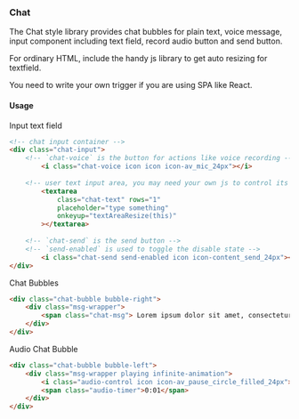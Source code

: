 ### Chat
The Chat style library provides chat bubbles for plain text, voice message, input component including text field, record audio button and send button.

For ordinary HTML, include the handy js library to get auto resizing for textfield.

You need to write your own trigger if you are using SPA like React.

#### Usage
Input text field

```html
<!-- chat input container -->
<div class="chat-input">
    <!-- `chat-voice` is the button for actions like voice recording -->
        <i class="chat-voice icon icon icon-av_mic_24px"></i>
    
    <!-- user text input area, you may need your own js to control its size -->
        <textarea
            class="chat-text" rows="1" 
            placeholder="type something"
            onkeyup="textAreaResize(this)"
        ></textarea>
    
    <!-- `chat-send` is the send button -->
    <!-- `send-enabled` is used to toggle the disable state -->
        <i class="chat-send send-enabled icon icon-content_send_24px"></i>
</div>
```

Chat Bubbles

```html
<div class="chat-bubble bubble-right"> 
    <div class="msg-wrapper">
        <span class="chat-msg"> Lorem ipsum dolor sit amet, consectetur adipiscing elit. Ut vel magna malesuada, eleifend elit luctus, aliquam elit. Nam at vulputate leo. </span>
    </div>
</div>
```

Audio Chat Bubble

```html
<div class="chat-bubble bubble-left">
    <div class="msg-wrapper playing infinite-animation">
        <i class="audio-control icon icon-av_pause_circle_filled_24px"></i>
        <span class="audio-timer">0:01</span>
    </div>
</div>
```
